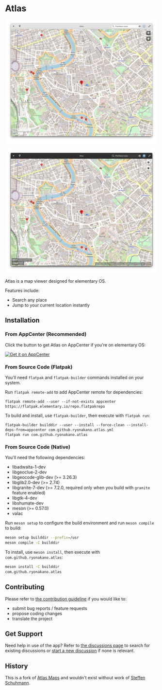 # Atlas
![App window in the light mode](data/screenshots/screenshot-light.png#gh-light-mode-only)

![App window in the dark mode](data/screenshots/screenshot-dark.png#gh-dark-mode-only)

Atlas is a map viewer designed for elementary OS.

Features include:

- Search any place
- Jump to your current location instantly

## Installation
### From AppCenter (Recommended)
Click the button to get Atlas on AppCenter if you're on elementary OS:

[![Get it on AppCenter](https://appcenter.elementary.io/badge.svg)](https://appcenter.elementary.io/com.github.ryonakano.atlas)

### From Source Code (Flatpak)
You'll need `flatpak` and `flatpak-builder` commands installed on your system.

Run `flatpak remote-add` to add AppCenter remote for dependencies:

```
flatpak remote-add --user --if-not-exists appcenter https://flatpak.elementary.io/repo.flatpakrepo
```

To build and install, use `flatpak-builder`, then execute with `flatpak run`:

```
flatpak-builder builddir --user --install --force-clean --install-deps-from=appcenter com.github.ryonakano.atlas.yml
flatpak run com.github.ryonakano.atlas
```

### From Source Code (Native)
You'll need the following dependencies:

* libadwaita-1-dev
* libgeoclue-2-dev
* libgeocode-glib-dev (>= 3.26.3)
* libglib2.0-dev (>= 2.74)
* libgranite-7-dev (>= 7.2.0, required only when you build with `granite` feature enabled)
* libgtk-4-dev
* libshumate-dev
* meson (>= 0.57.0)
* valac

Run `meson setup` to configure the build environment and run `meson compile` to build:

```bash
meson setup builddir --prefix=/usr
meson compile -C builddir
```

To install, use `meson install`, then execute with `com.github.ryonakano.atlas`:

```bash
meson install -C builddir
com.github.ryonakano.atlas
```

## Contributing
Please refer to [the contribution guideline](CONTRIBUTING.md) if you would like to:

- submit bug reports / feature requests
- propose coding changes
- translate the project

## Get Support
Need help in use of the app? Refer to [the discussions page](https://github.com/ryonakano/atlas/discussions) to search for existing discussions or [start a new discussion](https://github.com/ryonakano/atlas/discussions/new/choose) if none is relevant.

## History
This is a fork of [Atlas Maps](https://launchpad.net/atlas-maps) and wouldn't exist without work of [Steffen Schuhmann](https://launchpad.net/~sschuhmann).
